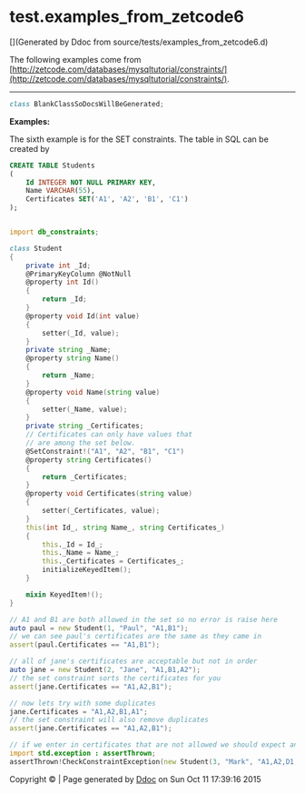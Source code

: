 # test.examples_from_zetcode6

[](Generated by Ddoc from source/tests/examples_from_zetcode6.d)

The following examples come from
[http://zetcode.com/databases/mysqltutorial/constraints/](http://zetcode.com/databases/mysqltutorial/constraints/).

***
<a name="BlankClassSoDocsWillBeGenerated" href="#BlankClassSoDocsWillBeGenerated"></a>
```d
class BlankClassSoDocsWillBeGenerated;

```

**Examples:**

The sixth example is for the SET constraints. The table
in SQL can be created by
```sql
CREATE TABLE Students
(
    Id INTEGER NOT NULL PRIMARY KEY,
    Name VARCHAR(55),
    Certificates SET('A1', 'A2', 'B1', 'C1')
);


```

```d

import db_constraints;

class Student
{
    private int _Id;
    @PrimaryKeyColumn @NotNull
    @property int Id()
    {
        return _Id;
    }
    @property void Id(int value)
    {
        setter(_Id, value);
    }
    private string _Name;
    @property string Name()
    {
        return _Name;
    }
    @property void Name(string value)
    {
        setter(_Name, value);
    }
    private string _Certificates;
    // Certificates can only have values that
    // are among the set below.
    @SetConstraint!("A1", "A2", "B1", "C1")
    @property string Certificates()
    {
        return _Certificates;
    }
    @property void Certificates(string value)
    {
        setter(_Certificates, value);
    }
    this(int Id_, string Name_, string Certificates_)
    {
        this._Id = Id_;
        this._Name = Name_;
        this._Certificates = Certificates_;
        initializeKeyedItem();
    }

    mixin KeyedItem!();
}

// A1 and B1 are both allowed in the set so no error is raise here
auto paul = new Student(1, "Paul", "A1,B1");
// we can see paul's certificates are the same as they came in
assert(paul.Certificates == "A1,B1");

// all of jane's certificates are acceptable but not in order
auto jane = new Student(2, "Jane", "A1,B1,A2");
// the set constraint sorts the certificates for you
assert(jane.Certificates == "A1,A2,B1");

// now lets try with some duplicates
jane.Certificates = "A1,A2,B1,A1";
// the set constraint will also remove duplicates
assert(jane.Certificates == "A1,A2,B1");

// if we enter in certificates that are not allowed we should expect an exception
import std.exception : assertThrown;
assertThrown!CheckConstraintException(new Student(3, "Mark", "A1,A2,D1,D2"));

```




Copyright :copyright:  | Page generated by [Ddoc](http://dlang.org/ddoc.html) on Sun Oct 11 17:39:16 2015

